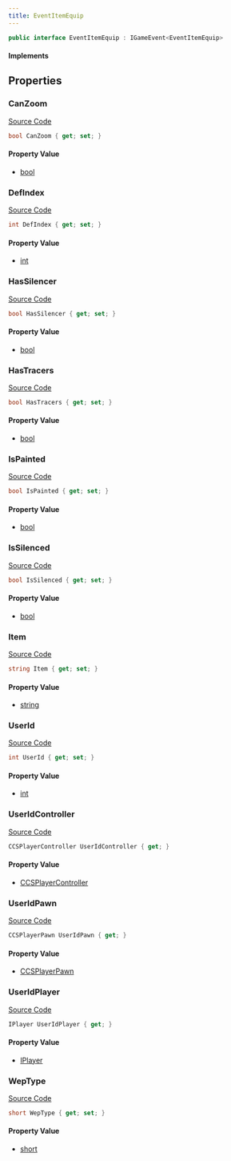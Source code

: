 ```yaml
---
title: EventItemEquip
---
```


```csharp
public interface EventItemEquip : IGameEvent<EventItemEquip>
```

#### Implements

## Properties

### CanZoom

[Source Code](https://github.com/swiftly-solution/swiftlys2/blob/main/managed/src/SwiftlyS2.Generated/GameEvents/Interfaces/EventItemEquip.cs#L54)

```csharp
bool CanZoom { get; set; }
```

#### Property Value

- [bool](https://learn.microsoft.com/dotnet/api/system.boolean)

### DefIndex

[Source Code](https://github.com/swiftly-solution/swiftlys2/blob/main/managed/src/SwiftlyS2.Generated/GameEvents/Interfaces/EventItemEquip.cs#L49)

```csharp
int DefIndex { get; set; }
```

#### Property Value

- [int](https://learn.microsoft.com/dotnet/api/system.int32)

### HasSilencer

[Source Code](https://github.com/swiftly-solution/swiftlys2/blob/main/managed/src/SwiftlyS2.Generated/GameEvents/Interfaces/EventItemEquip.cs#L59)

```csharp
bool HasSilencer { get; set; }
```

#### Property Value

- [bool](https://learn.microsoft.com/dotnet/api/system.boolean)

### HasTracers

[Source Code](https://github.com/swiftly-solution/swiftlys2/blob/main/managed/src/SwiftlyS2.Generated/GameEvents/Interfaces/EventItemEquip.cs#L69)

```csharp
bool HasTracers { get; set; }
```

#### Property Value

- [bool](https://learn.microsoft.com/dotnet/api/system.boolean)

### IsPainted

[Source Code](https://github.com/swiftly-solution/swiftlys2/blob/main/managed/src/SwiftlyS2.Generated/GameEvents/Interfaces/EventItemEquip.cs#L79)

```csharp
bool IsPainted { get; set; }
```

#### Property Value

- [bool](https://learn.microsoft.com/dotnet/api/system.boolean)

### IsSilenced

[Source Code](https://github.com/swiftly-solution/swiftlys2/blob/main/managed/src/SwiftlyS2.Generated/GameEvents/Interfaces/EventItemEquip.cs#L64)

```csharp
bool IsSilenced { get; set; }
```

#### Property Value

- [bool](https://learn.microsoft.com/dotnet/api/system.boolean)

### Item

[Source Code](https://github.com/swiftly-solution/swiftlys2/blob/main/managed/src/SwiftlyS2.Generated/GameEvents/Interfaces/EventItemEquip.cs#L44)

```csharp
string Item { get; set; }
```

#### Property Value

- [string](https://learn.microsoft.com/dotnet/api/system.string)

### UserId

[Source Code](https://github.com/swiftly-solution/swiftlys2/blob/main/managed/src/SwiftlyS2.Generated/GameEvents/Interfaces/EventItemEquip.cs#L37)

```csharp
int UserId { get; set; }
```

#### Property Value

- [int](https://learn.microsoft.com/dotnet/api/system.int32)

### UserIdController

[Source Code](https://github.com/swiftly-solution/swiftlys2/blob/main/managed/src/SwiftlyS2.Generated/GameEvents/Interfaces/EventItemEquip.cs#L22)

```csharp
CCSPlayerController UserIdController { get; }
```

#### Property Value

- [CCSPlayerController](/docs/api/shared/schemadefinitions/ccsplayercontroller)

### UserIdPawn

[Source Code](https://github.com/swiftly-solution/swiftlys2/blob/main/managed/src/SwiftlyS2.Generated/GameEvents/Interfaces/EventItemEquip.cs#L28)

```csharp
CCSPlayerPawn UserIdPawn { get; }
```

#### Property Value

- [CCSPlayerPawn](/docs/api/shared/schemadefinitions/ccsplayerpawn)

### UserIdPlayer

[Source Code](https://github.com/swiftly-solution/swiftlys2/blob/main/managed/src/SwiftlyS2.Generated/GameEvents/Interfaces/EventItemEquip.cs#L31)

```csharp
IPlayer UserIdPlayer { get; }
```

#### Property Value

- [IPlayer](/docs/api/shared/players/iplayer)

### WepType

[Source Code](https://github.com/swiftly-solution/swiftlys2/blob/main/managed/src/SwiftlyS2.Generated/GameEvents/Interfaces/EventItemEquip.cs#L74)

```csharp
short WepType { get; set; }
```

#### Property Value

- [short](https://learn.microsoft.com/dotnet/api/system.int16)

